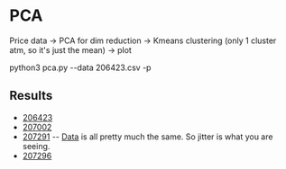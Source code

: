 # PCA


Price data -> PCA for dim reduction -> Kmeans clustering (only 1 cluster atm, so it's just the mean) -> plot

python3 pca.py --data 206423.csv -p


## Results

- [206423](./206423_pca.png) 
- [207002](./207002_pca.png) 
- [207291](./207291_pca.png) -- [Data](https://docs.google.com/spreadsheets/d/1plXV2wQaGM3gO338BWfi6AZWPKesYE1VgtpAPtNxI9Y/edit#gid=2087312555) is all pretty much the same. So jitter is what you are seeing.
- [207296](./207296_pca.png) 